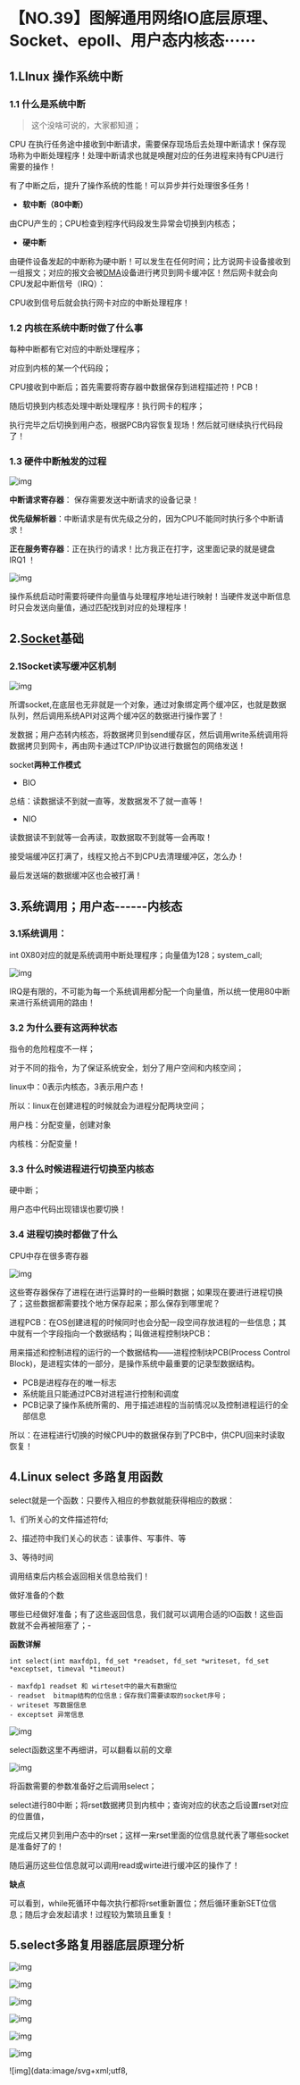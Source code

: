 # 【NO.39】图解通用网络IO底层原理、Socket、epoll、用户态内核态······

## 1.LInux 操作系统中断

### 1.1 什么是系统中断

> 这个没啥可说的，大家都知道；

CPU 在执行任务途中接收到中断请求，需要保存现场后去处理中断请求！保存现场称为中断处理程序！处理中断请求也就是唤醒对应的任务进程来持有CPU进行需要的操作！

有了中断之后，提升了操作系统的性能！可以异步并行处理很多任务！

- **软中断（80中断）**

由CPU产生的；CPU检查到程序代码段发生异常会切换到内核态；

- **硬中断**

由硬件设备发起的中断称为硬中断！可以发生在任何时间；比方说网卡设备接收到一组报文；对应的报文会被[DMA](https://link.zhihu.com/?target=https%3A//so.csdn.net/so/search%3Fq%3DDMA%26spm%3D1001.2101.3001.7020)设备进行拷贝到网卡缓冲区！然后网卡就会向CPU发起中断信号（IRQ）：

CPU收到信号后就会执行网卡对应的中断处理程序！

### 1.2 内核在系统中断时做了什么事

每种中断都有它对应的中断处理程序；

对应到内核的某一个代码段；

CPU接收到中断后；首先需要将寄存器中数据保存到进程描述符！PCB！

随后切换到内核态处理中断处理程序！执行网卡的程序；

执行完毕之后切换到用户态，根据PCB内容恢复现场！然后就可继续执行代码段了！

### 1.3 硬件中断触发的过程

![img](https://pic1.zhimg.com/80/v2-4f58845894548325a99a27258dba7dec_720w.webp)

**中断请求寄存器**： 保存需要发送中断请求的设备记录！

**优先级解析器**：中断请求是有优先级之分的，因为CPU不能同时执行多个中断请求！

**正在服务寄存器**：正在执行的请求！比方我正在打字，这里面记录的就是键盘IRQ1 ！

![img](https://pic2.zhimg.com/80/v2-30147da63326ce5299ff88fbf0258a51_720w.webp)

操作系统启动时需要将硬件向量值与处理程序地址进行映射！当硬件发送中断信息时只会发送向量值，通过匹配找到对应的处理程序！

## 2.[Socket](https://link.zhihu.com/?target=https%3A//so.csdn.net/so/search%3Fq%3DSocket%26spm%3D1001.2101.3001.7020)基础

### 2.1Socket读写缓冲区机制

![img](https://pic1.zhimg.com/80/v2-cb1cbee2218d93c2e549ff61e275116c_720w.webp)

所谓socket,在底层也无非就是一个对象，通过对象绑定两个缓冲区，也就是数据队列，然后调用系统API对这两个缓冲区的数据进行操作罢了！

发数据；用户态转内核态，将数据拷贝到send缓存区，然后调用write系统调用将数据拷贝到网卡，再由网卡通过TCP/IP协议进行数据包的网络发送！

socket**两种工作模式**

- BIO

总结：读数据读不到就一直等，发数据发不了就一直等！

- NIO

读数据读不到就等一会再读，取数据取不到就等一会再取！

接受端缓冲区打满了，线程又抢占不到CPU去清理缓冲区，怎么办！

最后发送端的数据缓冲区也会被打满！

## 3.系统调用；用户态------内核态

### 3.1**系统调用**：

int 0X80对应的就是系统调用中断处理程序；向量值为128；system_call;

![img](https://pic2.zhimg.com/80/v2-b234bc234ccced64cf5c14fe51801881_720w.webp)

IRQ是有限的，不可能为每一个系统调用都分配一个向量值，所以统一使用80中断来进行系统调用的路由！



### 3.2 为什么要有这两种状态

指令的危险程度不一样；

对于不同的指令，为了保证系统安全，划分了用户空间和内核空间；

linux中：0表示内核态，3表示用户态！

所以：linux在创建进程的时候就会为进程分配两块空间；

用户栈：分配变量，创建对象

内核栈：分配变量！

### 3.3 什么时候进程进行切换至内核态

硬中断；

用户态中代码出现错误也要切换！

### 3.4 进程切换时都做了什么

CPU中存在很多寄存器

![img](https://pic1.zhimg.com/80/v2-f9411d13bbc8b163ad9c50165212c14c_720w.webp)

这些寄存器保存了进程在进行运算时的一些瞬时数据；如果现在要进行进程切换了；这些数据都需要找个地方保存起来；那么保存到哪里呢？

进程PCB：在OS创建进程的时候同时也会分配一段空间存放进程的一些信息；其中就有一个字段指向一个数据结构；叫做进程控制块PCB：

用来描述和控制进程的运行的一个数据结构——进程控制块PCB(Process Control Block)，是进程实体的一部分，是操作系统中最重要的记录型数据结构。

- PCB是进程存在的唯一标志
- 系统能且只能通过PCB对进程进行控制和调度
- PCB记录了操作系统所需的、用于描述进程的当前情况以及控制进程运行的全部信息

所以：在进程进行切换的时候CPU中的数据保存到了PCB中，供CPU回来时读取恢复！

## 4.Linux select 多路复用函数

select就是一个函数：只要传入相应的参数就能获得相应的数据：

1、们所关心的文件描述符fd;

2、描述符中我们关心的状态：读事件、写事件、等

3、等待时间

调用结束后内核会返回相关信息给我们！

做好准备的个数

哪些已经做好准备；有了这些返回信息，我们就可以调用合适的IO函数！这些函数就不会再被阻塞了；-

**函数详解**

```text
int select(int maxfdp1, fd_set *readset, fd_set *writeset, fd_set *exceptset, timeval *timeout)
    
- maxfdp1 readset 和 wirteset中的最大有数据位
- readset  bitmap结构的位信息；保存我们需要读取的socket序号；
- writeset 写数据信息
- exceptset 异常信息
```

![img](https://pic2.zhimg.com/80/v2-c2de5f86c6dec2894887b03ac2073865_720w.webp)

select函数这里不再细讲，可以翻看以前的文章

![img](https://pic1.zhimg.com/80/v2-431d325945c3906ccaddbf0951267e70_720w.webp)

将函数需要的参数准备好之后调用select；

select进行80中断；将rset数据拷贝到内核中；查询对应的状态之后设置rset对应的位置值，

完成后又拷贝到用户态中的rset；这样一来rset里面的位信息就代表了哪些socket是准备好了的！

随后遍历这些位信息就可以调用read或wirte进行缓冲区的操作了！

**缺点**

可以看到，while死循环中每次执行都将rset重新置位；然后循环重新SET位信息；随后才会发起请求！过程较为繁琐且重复！

## 5.select多路复用器底层原理分析

![img](https://pic2.zhimg.com/80/v2-aeec11d654478255ad0a51a6fb961d3d_720w.webp)

![img](https://pic4.zhimg.com/80/v2-638aaed8d22eb18eb77312de7314bf4f_720w.webp)

![img](https://pic1.zhimg.com/80/v2-b8822b3ecb523af8555dfe17912f0154_720w.webp)

![img](https://pic1.zhimg.com/80/v2-4e8b9c2203d29f3b4de412689fe0b84c_720w.webp)

![img](https://pic2.zhimg.com/80/v2-ba158e38135bc9ca5a094daccc15d0dd_720w.webp)

![img](https://pic3.zhimg.com/80/v2-0bbe7c7d184546082f32bc6e9bd52c92_720w.webp)

![img](data:image/svg+xml;utf8,<svg xmlns='http://www.w3.org/2000/svg' width='1321' height='931'></svg>)

![img](data:image/svg+xml;utf8,<svg xmlns='http://www.w3.org/2000/svg' width='1140' height='456'></svg>)

![img](https://pic2.zhimg.com/80/v2-1a3f5065af663ee69dbd10614c2a54e5_720w.webp)

## 6.epoll函数

了解到select的缺点后发现：select每次得到数据都要进行复位，然后又进行重复的步骤去内核中获取信息；感觉就是很多时间都花在重复的劳动上，为了解决这个问题，linux在2.6引入epoll模型，单独在内核区域开辟一块空间来做select主动去做的事，select是主动查，epoll则是准备数据，线程来了直接取就行了；大大提升了性能

既然是函数，看看相关的函数实现：

实现思路：

在内核创建一块空间；总所周知；linux下一切皆文件；所以所谓创建的空间也就是一个文件描述符fd,然后这个文件结构中有两个指针指向另外两个地址空间：事件队列、就绪队列

事件队列：存放已经建立所有socket连接

就绪队列：准备就绪的socket；也就是read或write的时候不用阻塞的socket；

其实epoll就像一个数据库；里面有两个数据表；一个放连接列表；一个放准备就绪的连接列表；

既然有这两个队列；就要涉及到增删查；这就是另外两个函数的来由；

```text
创建epoll空间
int epoll_create(int size);


int epoll_wait(int epfd, struct epoll_event *events, int maxevents, int timeout);
```

int epoll_ctl(int epfd, int op, int fd, struct epoll_event *event);



对事件队列进行增删改：

epfd : epoll的文件描述符号：因为内核中可能有多个epoll

op : 参数op有以下几个值： EPOLL_CTL_ADD：注册新的fd到epfd中，并关联事件event； EPOLL_CTL_MOD：修改已经注册的fd的监听事件； EPOLL_CTL_DEL：从epfd中移除fd，并且忽略掉绑定的event，这时event可以为null；

fd : 表示socket对应的文件描述符。

![img](https://pic2.zhimg.com/80/v2-cae16b763e168bf16720da3e890eac99_720w.webp)

## 7.epoll底层原理解析

![img](https://pic3.zhimg.com/80/v2-3703c7d0d7a7ef6d8623ae8ee8dacbb2_720w.webp)

![img](https://pic1.zhimg.com/80/v2-5d3bbd408d81106f19ad52dfbcda964c_720w.webp)

![img](https://pic3.zhimg.com/80/v2-9bef7d9fde32f7e450f74a61bce2be56_720w.webp)

![img](https://pic3.zhimg.com/80/v2-50010b451e124c6c3ba699bd93a1fc46_720w.webp)

![img](https://pic1.zhimg.com/80/v2-150960e8b7a37e2745d1ce34a1db0614_720w.webp)

![img](https://pic1.zhimg.com/80/v2-8641d18bf33650a6a91bef5ea04bd360_720w.webp)

![img](https://pic2.zhimg.com/80/v2-ffed1f95b69d403ec04a9fb1f0efe5cd_720w.webp)

![img](https://pic4.zhimg.com/80/v2-4cfe93d9f02c4a5d46fa1843ea7d3ee3_720w.webp)

![img](https://pic3.zhimg.com/80/v2-68fd0316d0c532fe72ba3b6140cf57ca_720w.webp)

![img](https://pic2.zhimg.com/80/v2-68ec3366c33de62676ebeb3157feae91_720w.webp)

![img](https://pic1.zhimg.com/80/v2-ac3e968a8b0c69ed18277de06b6a2a14_720w.webp)

![img](https://pic2.zhimg.com/80/v2-a2b3a7c5c46f0a01afb065847191566d_720w.webp)

原文地址：https://zhuanlan.zhihu.com/p/579368540   

作者： linux